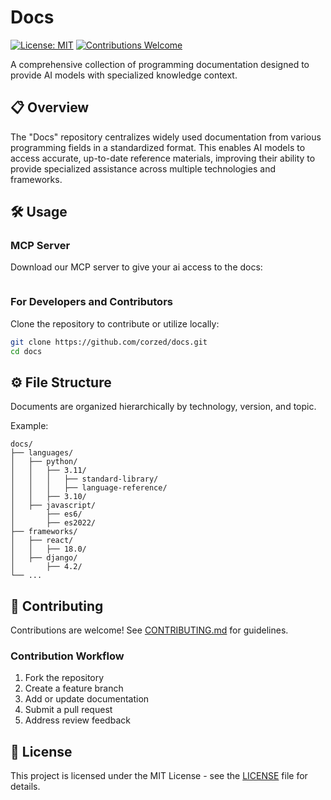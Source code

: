 # Docs

[![License: MIT](https://img.shields.io/badge/License-MIT-blue.svg)](https://opensource.org/licenses/MIT)
[![Contributions Welcome](https://img.shields.io/badge/contributions-welcome-brightgreen.svg)](CONTRIBUTING.md)

A comprehensive collection of programming documentation designed to provide AI models with specialized knowledge context.

## 📋 Overview

The "Docs" repository centralizes widely used documentation from various programming fields in a standardized format. This enables AI models to access accurate, up-to-date reference materials, improving their ability to provide specialized assistance across multiple technologies and frameworks.

## 🛠️ Usage

### MCP Server
Download our MCP server to give your ai access to the docs:

```json

```

### For Developers and Contributors

Clone the repository to contribute or utilize locally:

```bash
git clone https://github.com/corzed/docs.git
cd docs
```

## ⚙️ File Structure

Documents are organized hierarchically by technology, version, and topic.

Example:

```
docs/
├── languages/
│   ├── python/
│   │   ├── 3.11/
│   │   │   ├── standard-library/
│   │   │   ├── language-reference/
│   │   ├── 3.10/
│   ├── javascript/
│       ├── es6/
│       ├── es2022/
├── frameworks/
│   ├── react/
│   │   ├── 18.0/
│   ├── django/
│       ├── 4.2/
└── ...
```

## 🤝 Contributing

Contributions are welcome! See [CONTRIBUTING.md](CONTRIBUTING.md) for guidelines.

### Contribution Workflow

1. Fork the repository
2. Create a feature branch
3. Add or update documentation
4. Submit a pull request
5. Address review feedback

## 📜 License

This project is licensed under the MIT License - see the [LICENSE](LICENSE) file for details.
